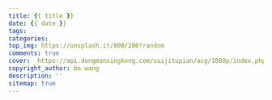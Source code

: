```yaml
---
title: {{ title }}
date: {{ date }}
tags:
categories:
top_img: https://unsplash.it/800/200?random
comments: true
cover:  https://api.dongmanxingkong.com/suijitupian/acg/1080p/index.php
copyright_author: bo.wang
description: ''
sitemap: true
---
```


